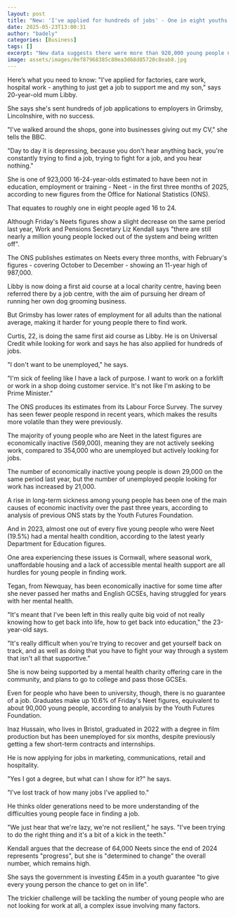 ```yaml
---
layout: post
title: "New: 'I've applied for hundreds of jobs' - One in eight youths not in work or education"
date: 2025-05-23T13:00:31
author: "badely"
categories: [Business]
tags: []
excerpt: "New data suggests there were more than 920,000 young people not in work, education or training at the start of 2025."
image: assets/images/0ef87968385c80ea3d68d85720c8eab8.jpg
---
```


Here’s what you need to know: "I've applied for factories, care work, hospital work - anything to just get a job to support me and my son," says 20-year-old mum Libby.

She says she's sent hundreds of job applications to employers in Grimsby, Lincolnshire, with no success.

"I've walked around the shops, gone into businesses giving out my CV," she tells the BBC. 

"Day to day it is depressing, because you don't hear anything back, you're constantly trying to find a job, trying to fight for a job, and you hear nothing."

She is one of 923,000 16-24-year-olds estimated to have been not in education, employment or training - Neet - in the first three months of 2025, according to new figures from the Office for National Statistics (ONS).

That equates to roughly one in eight people aged 16 to 24.

Although Friday's Neets figures show a slight decrease on the same period last year, Work and Pensions Secretary Liz Kendall says "there are still nearly a million young people locked out of the system and being written off".

The ONS publishes estimates on Neets every three months, with February's figures - covering October to December - showing an 11-year high of 987,000. 

Libby is now doing a first aid course at a local charity centre, having been referred there by a job centre, with the aim of pursuing her dream of running her own dog grooming business.

But Grimsby has lower rates of employment for all adults than the national average, making it harder for young people there to find work. 

Curtis, 22, is doing the same first aid course as Libby. He is on Universal Credit while looking for work and says he has also applied for hundreds of jobs.

"I don't want to be unemployed," he says. 

"I'm sick of feeling like I have a lack of purpose. I want to work on a forklift or work in a shop doing customer service. It's not like I'm asking to be Prime Minister."

The ONS produces its estimates from its Labour Force Survey. The survey has seen fewer people respond in recent years, which makes the results more volatile than they were previously.

The majority of young people who are Neet in the latest figures are economically inactive (569,000), meaning they are not actively seeking work, compared to 354,000 who are unemployed but actively looking for jobs.

The number of economically inactive young people is down 29,000 on the same period last year, but the number of unemployed people looking for work has increased by 21,000.

A rise in long-term sickness among young people has been one of the main causes of economic inactivity over the past three years, according to analysis of previous ONS stats by the Youth Futures Foundation. 

And in 2023, almost one out of every five young people who were Neet (19.5%) had a mental health condition, according to the latest yearly Department for Education figures.

One area experiencing these issues is Cornwall, where seasonal work, unaffordable housing and a lack of accessible mental health support are all hurdles for young people in finding work.

Tegan, from Newquay, has been economically inactive for some time after she never passed her maths and English GCSEs, having struggled for years with her mental health.

"It's meant that I've been left in this really quite big void of not really knowing how to get back into life, how to get back into education," the 23-year-old says. 

"It's really difficult when you're trying to recover and get yourself back on track, and as well as doing that you have to fight your way through a system that isn't all that supportive."

She is now being supported by a mental health charity offering care in the community, and plans to go to college and pass those GCSEs.

Even for people who have been to university, though, there is no guarantee of a job. Graduates make up 10.6% of Friday's Neet figures, equivalent to about 90,000 young people, according to analysis by the Youth Futures Foundation. 

Inaz Hussain, who lives in Bristol, graduated in 2022 with a degree in film production but has been unemployed for six months, despite previously getting a few short-term contracts and internships. 

He is now applying for jobs in marketing, communications, retail and hospitality.

"Yes I got a degree, but what can I show for it?" he says. 

"I've lost track of how many jobs I've applied to."

He thinks older generations need to be more understanding of the difficulties young people face in finding a job.

"We just hear that we're lazy, we're not resilient," he says. "I've been trying to do the right thing and it's a bit of a kick in the teeth."

Kendall argues that the decrease of 64,000 Neets since the end of 2024 represents "progress", but she is "determined to change" the overall number, which remains high.

She says the government is investing £45m in a youth guarantee "to give every young person the chance to get on in life".

The trickier challenge will be tackling the number of young people who are not looking for work at all, a complex issue involving many factors.

